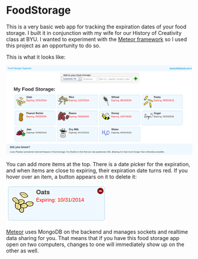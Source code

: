 FoodStorage
===========

This is a very basic web app for tracking the expiration dates of your food storage. I built it in conjunction with my wife for our History of Creativity class at BYU. I wanted to experiment with the [Meteor framework](https://www.meteor.com/) so I used this project as an opportunity to do so.

This is what it looks like:

![Screenshot](https://raw.githubusercontent.com/brismuth/FoodStorage/master/demo/mainView.png "Screenshot")

You can add more items at the top. There is a date picker for the expiration, and when items are close to expiring, their expiration date turns red. If you hover over an item, a button appears on it to delete it:

![Screenshot](https://raw.githubusercontent.com/brismuth/FoodStorage/master/demo/remove.png "Screenshot")

[Meteor](https://www.meteor.com/) uses MongoDB on the backend and manages sockets and realtime data sharing for you. That means that if you have this food storage app open on two computers, changes to one will immediately show up on the other as well.
